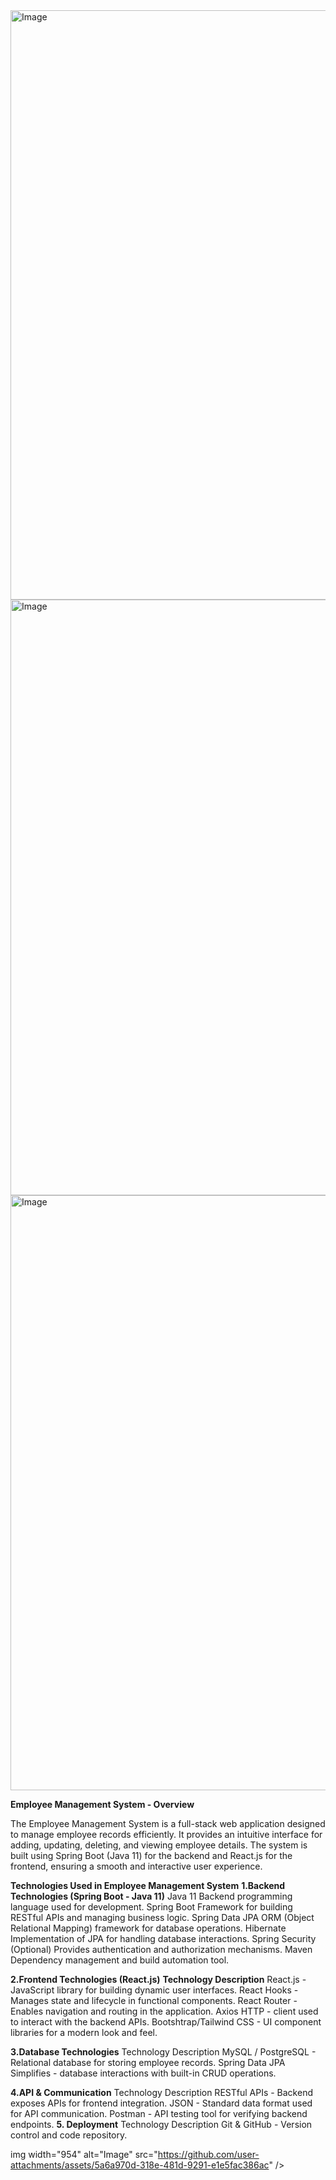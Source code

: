 
<img width="943" alt="Image" src="https://github.com/user-attachments/assets/2fdc5d09-0e4c-4375-965f-87c90a04db86" />
<img width="953" alt="Image" src="https://github.com/user-attachments/assets/3ee9bd4a-dd2e-4d21-8590-d05b9a1d8c5f" />
<img width="952" alt="Image" src="https://github.com/user-attachments/assets/2bbbb2fb-c0fb-4a3f-88c2-0e923731a1d7" />


**Employee Management System - Overview**

The Employee Management System is a full-stack web application designed to manage employee records efficiently. It provides an intuitive interface for adding, updating, deleting, and viewing employee details. The system is built using Spring Boot (Java 11) for the backend and React.js for the frontend, ensuring a smooth and interactive user experience.

**Technologies Used in Employee Management System**
**1.Backend Technologies (Spring Boot - Java 11)**
Java 11	Backend programming language used for development.
Spring Boot	Framework for building RESTful APIs and managing business logic.
Spring Data JPA	ORM (Object Relational Mapping) framework for database operations.
Hibernate	Implementation of JPA for handling database interactions.
Spring Security (Optional)	Provides authentication and authorization mechanisms.
Maven	Dependency management and build automation tool.

**2.Frontend Technologies (React.js)**
**Technology	                Description**
React.js	             -      JavaScript library for building dynamic user interfaces.
React Hooks 	         -      Manages state and lifecycle in functional components.
React Router	         -      Enables navigation and routing in the application.
Axios	HTTP             -      client used to interact with the backend APIs.
Bootshtrap/Tailwind CSS	-      UI component libraries for a modern look and feel.

**3.Database Technologies**
Technology	              Description
MySQL / PostgreSQL	    -   Relational database for storing employee records.
Spring Data JPA	Simplifies - database interactions with built-in CRUD operations.

**4.API & Communication**
Technology	    Description
RESTful APIs	-  Backend exposes APIs for frontend integration.
JSON	        -  Standard data format used for API communication.
Postman	      -  API testing tool for verifying backend endpoints.
**5. Deployment**
Technology	    Description
Git & GitHub	- Version control and code repository.


img width="954" alt="Image" src="https://github.com/user-attachments/assets/5a6a970d-318e-481d-9291-e1e5fac386ac" />




